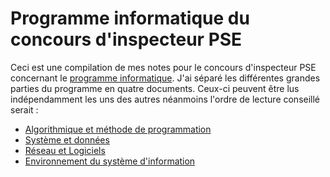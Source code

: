 # Programme informatique du concours d'inspecteur PSE

Ceci est une compilation de mes notes pour le concours d'inspecteur PSE concernant le [programme
informatique](https://www.economie.gouv.fr/files/directions_services/recrutement/DGFiP/recrutement-par-concours/categorie-1_licence/inspecteur-finances-publiques-PSE/programme_inspecteur_pse_interne.pdf).
J'ai séparé les différentes grandes parties du programme en quatre documents. Ceux-ci peuvent être lus indépendamment les uns
des autres néanmoins l'ordre de lecture conseillé serait :

* [Algorithmique et méthode de programmation](https://github.com/MghRepo/pse_documents/PSE_Algo.md)
* [Système et données](https://github.com/MghRepo/pse_documents/PSE_Sys.md)
* [Réseau et Logiciels](https://github.com/MghRepo/pse_documents/PSE_Res.md)
* [Environnement du système d'information](https://github.com/MghRepo/pse_documents/PSE_Env.md)
